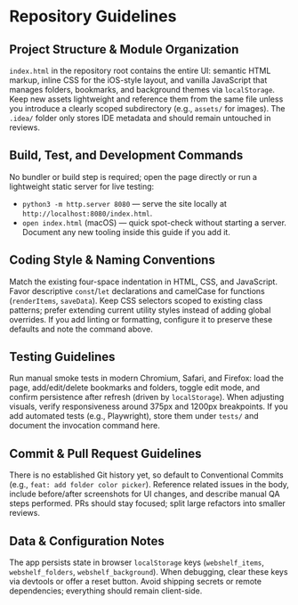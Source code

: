 # Repository Guidelines

## Project Structure & Module Organization
`index.html` in the repository root contains the entire UI: semantic HTML markup, inline CSS for the iOS-style layout, and vanilla JavaScript that manages folders, bookmarks, and background themes via `localStorage`. Keep new assets lightweight and reference them from the same file unless you introduce a clearly scoped subdirectory (e.g., `assets/` for images). The `.idea/` folder only stores IDE metadata and should remain untouched in reviews.

## Build, Test, and Development Commands
No bundler or build step is required; open the page directly or run a lightweight static server for live testing:
- `python3 -m http.server 8080` — serve the site locally at `http://localhost:8080/index.html`.
- `open index.html` (macOS) — quick spot-check without starting a server.
Document any new tooling inside this guide if you add it.

## Coding Style & Naming Conventions
Match the existing four-space indentation in HTML, CSS, and JavaScript. Favor descriptive `const`/`let` declarations and camelCase for functions (`renderItems`, `saveData`). Keep CSS selectors scoped to existing class patterns; prefer extending current utility styles instead of adding global overrides. If you add linting or formatting, configure it to preserve these defaults and note the command above.

## Testing Guidelines
Run manual smoke tests in modern Chromium, Safari, and Firefox: load the page, add/edit/delete bookmarks and folders, toggle edit mode, and confirm persistence after refresh (driven by `localStorage`). When adjusting visuals, verify responsiveness around 375px and 1200px breakpoints. If you add automated tests (e.g., Playwright), store them under `tests/` and document the invocation command here.

## Commit & Pull Request Guidelines
There is no established Git history yet, so default to Conventional Commits (e.g., `feat: add folder color picker`). Reference related issues in the body, include before/after screenshots for UI changes, and describe manual QA steps performed. PRs should stay focused; split large refactors into smaller reviews.

## Data & Configuration Notes
The app persists state in browser `localStorage` keys (`webshelf_items`, `webshelf_folders`, `webshelf_background`). When debugging, clear these keys via devtools or offer a reset button. Avoid shipping secrets or remote dependencies; everything should remain client-side.

